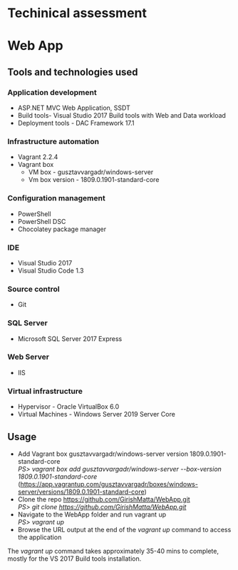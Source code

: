 # Techinical assessment

# Web App

## Tools and technologies used

### Application development
- ASP.NET MVC Web Application, SSDT
- Build tools- Visual Studio 2017 Build tools with Web and Data workload
- Deployment tools - DAC Framework 17.1

### Infrastructure automation
- Vagrant 2.2.4
- Vagrant box
    - VM box - gusztavvargadr/windows-server
    - Vm box version - 1809.0.1901-standard-core

### Configuration management
- PowerShell
- PowerShell DSC
- Chocolatey package manager

### IDE
- Visual Studio 2017
- Visual Studio Code 1.3

### Source control
- Git

### SQL Server
- Microsoft SQL Server 2017 Express

### Web Server
- IIS 

### Virtual infrastructure
- Hypervisor - Oracle VirtualBox 6.0
- Virtual Machines - Windows Server 2019 Server Core

## Usage
- Add Vagrant box gusztavvargadr/windows-server version 1809.0.1901-standard-core <br />
    *PS> vagrant box add gusztavvargadr/windows-server --box-version 1809.0.1901-standard-core*
(https://app.vagrantup.com/gusztavvargadr/boxes/windows-server/versions/1809.0.1901-standard-core)
- Clone the repo https://github.com/GirishMatta/WebApp.git <br />
*PS> git clone https://github.com/GirishMatta/WebApp.git*
- Navigate to the WebApp folder and run vagrant up <br />
*PS> vagrant up*
- Browse the URL output at the end of the *vagrant up* command to access the application

The *vagrant up* command takes approximately 35-40 mins to complete, mostly for the VS 2017 Build tools installation. 
